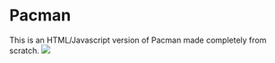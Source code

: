 <h1>Pacman</h1>
This is an HTML/Javascript version of Pacman made completely from scratch.

<img style="text-align: center;" src="https://techtipsforteens.com/images/pacman-demo.png">
